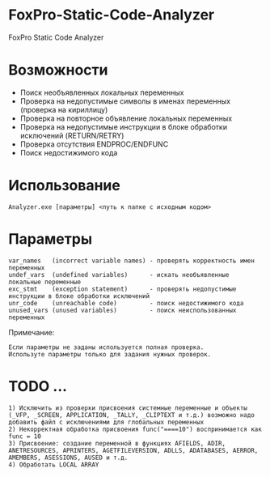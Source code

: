 ﻿# FoxPro-Static-Code-Analyzer
FoxPro Static Code Analyzer

# Возможности

- Поиск необъявленных локальных переменных
- Проверка на недопустимые символы в именах переменных (проверка на кириллицу)
- Проверка на повторное объявление локальных переменных
- Проверка на недопустимые инструкции в блоке обработки исключений (RETURN/RETRY)
- Проверка отсутствия ENDPROC/ENDFUNC
- Поиск недостижимого кода

# Использование 

    Analyzer.exe [параметры] <путь к папке с исходным кодом>
    
# Параметры

    var_names   (incorrect variable names) - проверять корректность имен переменных
    undef_vars  (undefined variables)      - искать необъявленные локальные переменные
    exc_stmt    (exception statement)      - проверять недопустимые инструкции в блоке обработки исключений
    unr_code    (unreachable code)         - поиск недостижимого кода
    unused_vars (unused variables)         - поиск неиспользованных переменных
    
Примечание:

    Если параметры не заданы используется полная проверка.
    Используте параметры только для задания нужных проверок.
    
# TODO ...

    1) Исключить из проверки присвоения системные переменные и объекты (_VFP, _SCREEN, APPLICATION, _TALLY, _CLIPTEXT и т.д.) возможно надо добавить файл с исключениями для глобальных переменных
    2) Некорректная обработка присвоения func("====10") воспринимается как func = 10
    3) Присвоение: создание переменной в функциях AFIELDS, ADIR, ANETRESOURCES, APRINTERS, AGETFILEVERSION, ADLLS, ADATABASES, AERROR, AMEMBERS, ASESSIONS, AUSED и т.д.
    4) Обработать LOCAL ARRAY
